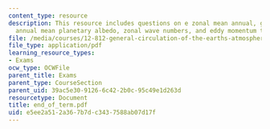 ```yaml
---
content_type: resource
description: This resource includes questions on e zonal mean annual, global mean
  annual mean planetary albedo, zonal wave numbers, and eddy momentum transport.
file: /media/courses/12-812-general-circulation-of-the-earths-atmosphere-fall-2005/e5ee2a512a367b7dc3437588ab07d17f_end_of_term.pdf
file_type: application/pdf
learning_resource_types:
- Exams
ocw_type: OCWFile
parent_title: Exams
parent_type: CourseSection
parent_uid: 39ac5e30-9126-6c42-2b0c-95c49e1d263d
resourcetype: Document
title: end_of_term.pdf
uid: e5ee2a51-2a36-7b7d-c343-7588ab07d17f
---
```

